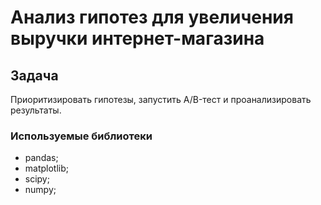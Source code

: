 # Анализ гипотез для увеличения выручки интернет-магазина
## Задача
Приоритизировать гипотезы, запустить A/B-тест и проанализировать результаты. 
### Используемые библиотеки
- pandas;
- matplotlib;
- scipy;
- numpy;

